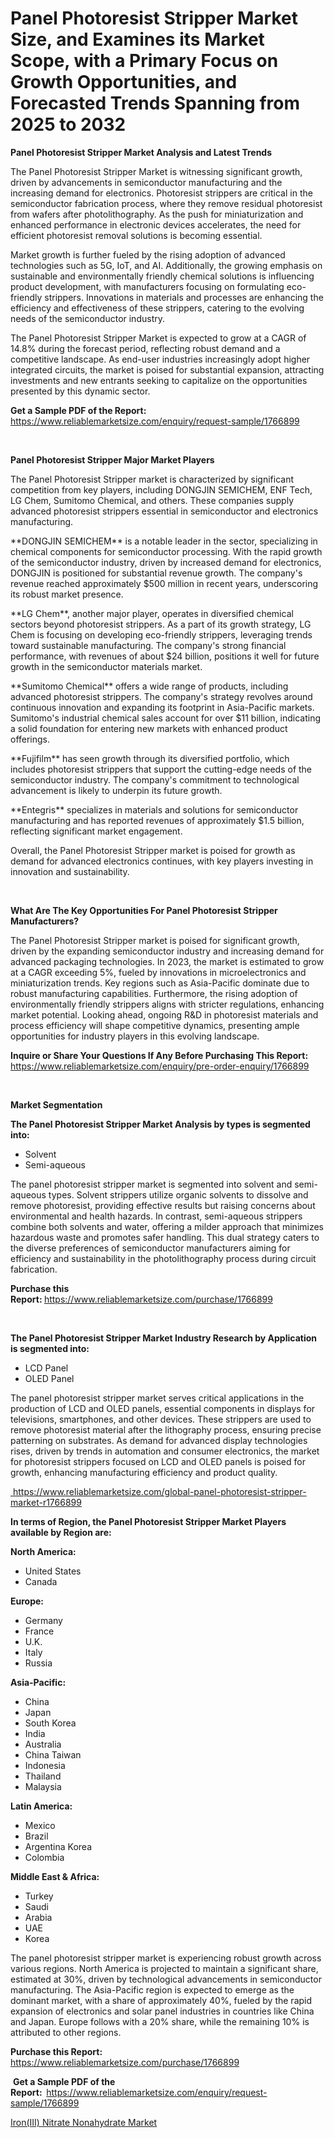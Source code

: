 <p><h1>Panel Photoresist Stripper Market Size, and Examines its Market Scope, with a Primary Focus on Growth Opportunities, and Forecasted Trends Spanning from 2025 to 2032</h1></p><p><strong>Panel Photoresist Stripper Market Analysis and Latest Trends</strong></p>
<p><p>The Panel Photoresist Stripper Market is witnessing significant growth, driven by advancements in semiconductor manufacturing and the increasing demand for electronics. Photoresist strippers are critical in the semiconductor fabrication process, where they remove residual photoresist from wafers after photolithography. As the push for miniaturization and enhanced performance in electronic devices accelerates, the need for efficient photoresist removal solutions is becoming essential.</p><p>Market growth is further fueled by the rising adoption of advanced technologies such as 5G, IoT, and AI. Additionally, the growing emphasis on sustainable and environmentally friendly chemical solutions is influencing product development, with manufacturers focusing on formulating eco-friendly strippers. Innovations in materials and processes are enhancing the efficiency and effectiveness of these strippers, catering to the evolving needs of the semiconductor industry.</p><p>The Panel Photoresist Stripper Market is expected to grow at a CAGR of 14.8% during the forecast period, reflecting robust demand and a competitive landscape. As end-user industries increasingly adopt higher integrated circuits, the market is poised for substantial expansion, attracting investments and new entrants seeking to capitalize on the opportunities presented by this dynamic sector.</p></p>
<p><strong>Get a Sample PDF of the Report:&nbsp;</strong> <a href="https://www.reliablemarketsize.com/enquiry/request-sample/1766899?utm_campaign=3537&utm_medium=2&utm_source=Github&utm_content=ia&utm_term=03042025&utm_id=panel-photoresist-stripper">https://www.reliablemarketsize.com/enquiry/request-sample/1766899</a></p>
<p>&nbsp;</p>
<p><strong>Panel Photoresist Stripper Major Market Players</strong></p>
<p><p>The Panel Photoresist Stripper market is characterized by significant competition from key players, including DONGJIN SEMICHEM, ENF Tech, LG Chem, Sumitomo Chemical, and others. These companies supply advanced photoresist strippers essential in semiconductor and electronics manufacturing.</p><p>**DONGJIN SEMICHEM** is a notable leader in the sector, specializing in chemical components for semiconductor processing. With the rapid growth of the semiconductor industry, driven by increased demand for electronics, DONGJIN is positioned for substantial revenue growth. The company's revenue reached approximately $500 million in recent years, underscoring its robust market presence.</p><p>**LG Chem**, another major player, operates in diversified chemical sectors beyond photoresist strippers. As a part of its growth strategy, LG Chem is focusing on developing eco-friendly strippers, leveraging trends toward sustainable manufacturing. The company's strong financial performance, with revenues of about $24 billion, positions it well for future growth in the semiconductor materials market.</p><p>**Sumitomo Chemical** offers a wide range of products, including advanced photoresist strippers. The company's strategy revolves around continuous innovation and expanding its footprint in Asia-Pacific markets. Sumitomo's industrial chemical sales account for over $11 billion, indicating a solid foundation for entering new markets with enhanced product offerings.</p><p>**Fujifilm** has seen growth through its diversified portfolio, which includes photoresist strippers that support the cutting-edge needs of the semiconductor industry. The company's commitment to technological advancement is likely to underpin its future growth.</p><p>**Entegris** specializes in materials and solutions for semiconductor manufacturing and has reported revenues of approximately $1.5 billion, reflecting significant market engagement.</p><p>Overall, the Panel Photoresist Stripper market is poised for growth as demand for advanced electronics continues, with key players investing in innovation and sustainability.</p></p>
<p>&nbsp;</p>
<p><strong>What Are The Key Opportunities For Panel Photoresist Stripper Manufacturers?</strong></p>
<p><p>The Panel Photoresist Stripper market is poised for significant growth, driven by the expanding semiconductor industry and increasing demand for advanced packaging technologies. In 2023, the market is estimated to grow at a CAGR exceeding 5%, fueled by innovations in microelectronics and miniaturization trends. Key regions such as Asia-Pacific dominate due to robust manufacturing capabilities. Furthermore, the rising adoption of environmentally friendly strippers aligns with stricter regulations, enhancing market potential. Looking ahead, ongoing R&D in photoresist materials and process efficiency will shape competitive dynamics, presenting ample opportunities for industry players in this evolving landscape.</p></p>
<p><strong>Inquire or Share Your Questions If Any Before Purchasing This Report:</strong> <a href="https://www.reliablemarketsize.com/enquiry/pre-order-enquiry/1766899?utm_campaign=3537&utm_medium=2&utm_source=Github&utm_content=ia&utm_term=03042025&utm_id=panel-photoresist-stripper">https://www.reliablemarketsize.com/enquiry/pre-order-enquiry/1766899</a></p>
<p>&nbsp;</p>
<p><strong>Market Segmentation</strong></p>
<p><strong>The Panel Photoresist Stripper Market Analysis by types is segmented into:</strong></p>
<p><ul><li>Solvent</li><li>Semi-aqueous</li></ul></p>
<p><p>The panel photoresist stripper market is segmented into solvent and semi-aqueous types. Solvent strippers utilize organic solvents to dissolve and remove photoresist, providing effective results but raising concerns about environmental and health hazards. In contrast, semi-aqueous strippers combine both solvents and water, offering a milder approach that minimizes hazardous waste and promotes safer handling. This dual strategy caters to the diverse preferences of semiconductor manufacturers aiming for efficiency and sustainability in the photolithography process during circuit fabrication.</p></p>
<p><strong>Purchase this Report:&nbsp;</strong><a href="https://www.reliablemarketsize.com/purchase/1766899?utm_campaign=3537&utm_medium=2&utm_source=Github&utm_content=ia&utm_term=03042025&utm_id=panel-photoresist-stripper">https://www.reliablemarketsize.com/purchase/1766899</a></p>
<p>&nbsp;</p>
<p><strong>The Panel Photoresist Stripper Market Industry Research by Application is segmented into:</strong></p>
<p><ul><li>LCD Panel</li><li>OLED Panel</li></ul></p>
<p><p>The panel photoresist stripper market serves critical applications in the production of LCD and OLED panels, essential components in displays for televisions, smartphones, and other devices. These strippers are used to remove photoresist material after the lithography process, ensuring precise patterning on substrates. As demand for advanced display technologies rises, driven by trends in automation and consumer electronics, the market for photoresist strippers focused on LCD and OLED panels is poised for growth, enhancing manufacturing efficiency and product quality.</p></p>
<p><a href="https://www.reliablemarketsize.com/global-panel-photoresist-stripper-market-r1766899?utm_campaign=3537&utm_medium=2&utm_source=Github&utm_content=ia&utm_term=03042025&utm_id=panel-photoresist-stripper">&nbsp;https://www.reliablemarketsize.com/global-panel-photoresist-stripper-market-r1766899</a></p>
<p><strong>In terms of Region, the Panel Photoresist Stripper Market Players available by Region are:</strong></p>
<p>
    <p> <strong> North America: </strong>
        <ul>
            <li>United States</li>
            <li>Canada</li>
        </ul>
        </p> 
    <p> <strong> Europe: </strong>
        <ul>
            <li>Germany</li>
            <li>France</li>
            <li>U.K.</li>
            <li>Italy</li>
            <li>Russia</li>
        </ul>
        </p> 
    <p> <strong> Asia-Pacific: </strong>
        <ul>
            <li>China</li>
            <li>Japan</li>
            <li>South Korea</li>
            <li>India</li>
            <li>Australia</li>
            <li>China Taiwan</li>
            <li>Indonesia</li>
            <li>Thailand</li>
            <li>Malaysia</li>
        </ul>
        </p> 
    <p> <strong> Latin America: </strong>
        <ul>
            <li>Mexico</li>
            <li>Brazil</li>
            <li>Argentina Korea</li>
            <li>Colombia</li>
        </ul>
        </p> 
    <p> <strong> Middle East & Africa: </strong>
        <ul>
            <li>Turkey</li>
            <li>Saudi</li>
            <li>Arabia</li>
            <li>UAE</li>
            <li>Korea</li>
        </ul>
    </p>
    </p>
<p><p>The panel photoresist stripper market is experiencing robust growth across various regions. North America is projected to maintain a significant share, estimated at 30%, driven by technological advancements in semiconductor manufacturing. The Asia-Pacific region is expected to emerge as the dominant market, with a share of approximately 40%, fueled by the rapid expansion of electronics and solar panel industries in countries like China and Japan. Europe follows with a 20% share, while the remaining 10% is attributed to other regions.</p></p>
<p><strong>Purchase this Report: </strong><a href="https://www.reliablemarketsize.com/purchase/1766899?utm_campaign=3537&utm_medium=2&utm_source=Github&utm_content=ia&utm_term=03042025&utm_id=panel-photoresist-stripper">https://www.reliablemarketsize.com/purchase/1766899</a></p>
<p>&nbsp;<strong>Get a Sample PDF of the Report:&nbsp;&nbsp;</strong><a href="https://www.reliablemarketsize.com/enquiry/request-sample/1766899?utm_campaign=3537&utm_medium=2&utm_source=Github&utm_content=ia&utm_term=03042025&utm_id=panel-photoresist-stripper">https://www.reliablemarketsize.com/enquiry/request-sample/1766899</a></p>
<p><strong></strong></p>
<p><p><a href="https://github.com/naulasulakr0/Market-Research-Report-List-1/blob/main/ironiii-nitrate-nonahydrate-market.md?utm_campaign=3537&utm_medium=2&utm_source=Github&utm_content=ia&utm_term=03042025&utm_id=panel-photoresist-stripper">Iron(III) Nitrate Nonahydrate Market</a></p></p>